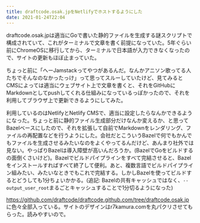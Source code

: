 ```yaml
---
title: draftcode.osak.jpをNetlifyでホストするようにした
date: 2021-01-24T22:04
---
```

draftcode.osak.jpは適当にGoで書いた静的ファイルを生成する謎スクリプトで構成されていて、これがターミナルで文章を書く前提になっていた。5年ぐらい前にChromeOSに移行してから、ターミナルで日本語が入力できなくなったので、サイトの更新もほぼ止まっていた。

ちょっと前に「へーJamstackってやつがあるんだ。なんかアニソン歌ってる人たちでそんなのなかったっけ」って思ってスルーしていたけど、見てみるとCMSによっては適当にウェブサイト上で文章を書くと、それをGitHubにMarkdownとしてpushしてくれる仕組みになっているっぽかったので、それを利用してブラウザ上で更新できるようにしてみた。

利用しているのはNetlifyとNetlify CMSで、適当に設定したらなんかできるようになった。ちょっと前に静的ファイル生成部分だけなんか変えるか、と思ってBazelベースにしたので、それを拡張して自前でMarkdownをレンダリング、ファイルの再配置などを行うようにした。会社だとこういうBazelで何でもかんでもファイルを生成させるみたいなのをよくやってるんだけど、あんまり社外では見ない。やっぱりBazelは導入障壁が高いんだろうか。(BazelでGoをビルドするの面倒くさいけど)。Bazelでビルドパイプラインをすべて完結させると、Bazelをインストールすればすべて終了して便利。あと、複数言語でビルドパイプライン組みたい、みたいなときでもこれで完結する。しかしBazelを使ってビルドするとどうしても1分ちょいかかる。(追記: Bazelの共有キャッシュではなく、`--output_user_root`まるごとキャッシュすることで1分切るようになった)

https://github.com/draftcode/draftcode.github.com/tree/draftcode.osak.jp に色々全部入っている。サイトのデザインはr7kamura.comを丸パクリさせてもらった。読みやすいので。
